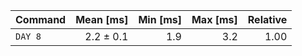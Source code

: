 | Command | Mean [ms] | Min [ms] | Max [ms] | Relative |
|:---|---:|---:|---:|---:|
| `DAY 8` | 2.2 ± 0.1 | 1.9 | 3.2 | 1.00 |
